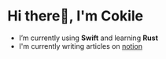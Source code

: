 # Hi there👋, I'm Cokile
- I’m currently using **Swift** and learning **Rust**
- I'm currently writing articles on [notion](https://www.notion.so/corer/f9645a6ea3c040f8b655af0b11d482e1)
